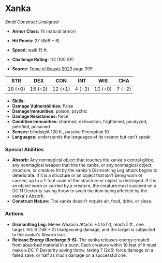 # Xanka

*Small* *Construct* *Unaligned*

- **Armor Class:** 14 (natural armor)
- **Hit Points:** 27 (6d6 + 6)
- **Speed:** walk 15 ft.

- **Challenge Rating:** 1/2 (100 XP)
- **Source:** [Tome of Beasts 2023](https://koboldpress.com/kpstore/product/tome-of-beasts-1-2023-edition/) page 399

| STR | DEX | CON | INT | WIS | CHA |
| --- | --- | --- | --- | --- | --- |
| 10 (+0) | 15 (+2) | 12 (+1) | 4 (-3) | 10 (+0) | 7 (-2) |

- **Skills:** 
- **Damage Vulnerabilities:** False
- **Damage Immunities:** poison, psychic
- **Damage Resistances:** force
- **Condition Immunities:** charmed, exhaustion, frightened, paralyzed, petrified, poisoned
- **Senses:** blindsight 120 ft., passive Perception 10
- **Languages:** understands the languages of its creator but can’t speak

### Special Abilities

- **Absorb:** Any nonmagical object that touches the xanka's central globe, any nonmagical weapon that hits the xanka, or any nonmagical object, structure, or creature hit by the xanka's Dismantling Leg attack begins to deteriorate. If it is a structure or an object that isn't being worn or carried, up to a 1-foot cube of the structure or object is destroyed. If it is an object worn or carried by a creature, the creature must succeed on a DC 11 Dexterity saving throw to avoid the item being affected by the xanka's Absorb.
- **Construct Nature:** The xanka doesn't require air, food, drink, or sleep.

### Actions

- **Dismantling Leg:** Melee Weapon Attack: +4 to hit, reach 5 ft., one target. Hit: 6 (1d8 + 2) bludgeoning damage, and the target is subjected to the xanka's Absorb trait.
- **Release Energy (Recharge 5-6):** The xanka releases energy created from absorbed material in a burst. Each creature within 10 feet of it must make a DC 11 Dexterity saving throw, taking 7 (2d6) force damage on a failed save, or half as much damage on a successful one.
